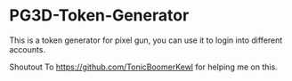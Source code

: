 # PG3D-Token-Generator
This is a token generator for pixel gun, you can use it to login into different accounts.

Shoutout To https://github.com/TonicBoomerKewl for helping me on this.

